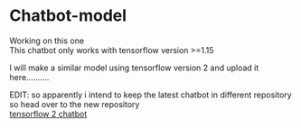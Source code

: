 # Chatbot-model
Working on this one<br>
This chatbot only works with tensorflow version >=1.15<br>

I will make a similar model using tensorflow version 2 and upload it here..........

EDIT: so apparently i intend to keep the latest chatbot in different repository so head over to the new repository<br>
[tensorflow 2 chatbot ](https://github.com/VishankSingh/chatbot-tensorflow_v2.3.0)

